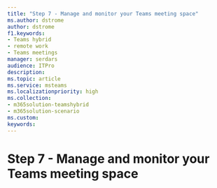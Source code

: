 ```yaml
---
title: "Step 7 - Manage and monitor your Teams meeting space"
ms.author: dstrome
author: dstrome
f1.keywords:
- Teams hybrid
- remote work
- Teams meetings
manager: serdars
audience: ITPro
description: 
ms.topic: article
ms.service: msteams
ms.localizationpriority: high
ms.collection:
- m365solution-teamshybrid
- m365solution-scenario
ms.custom: 
keywords: 
---
```


# Step 7 - Manage and monitor your Teams meeting space
